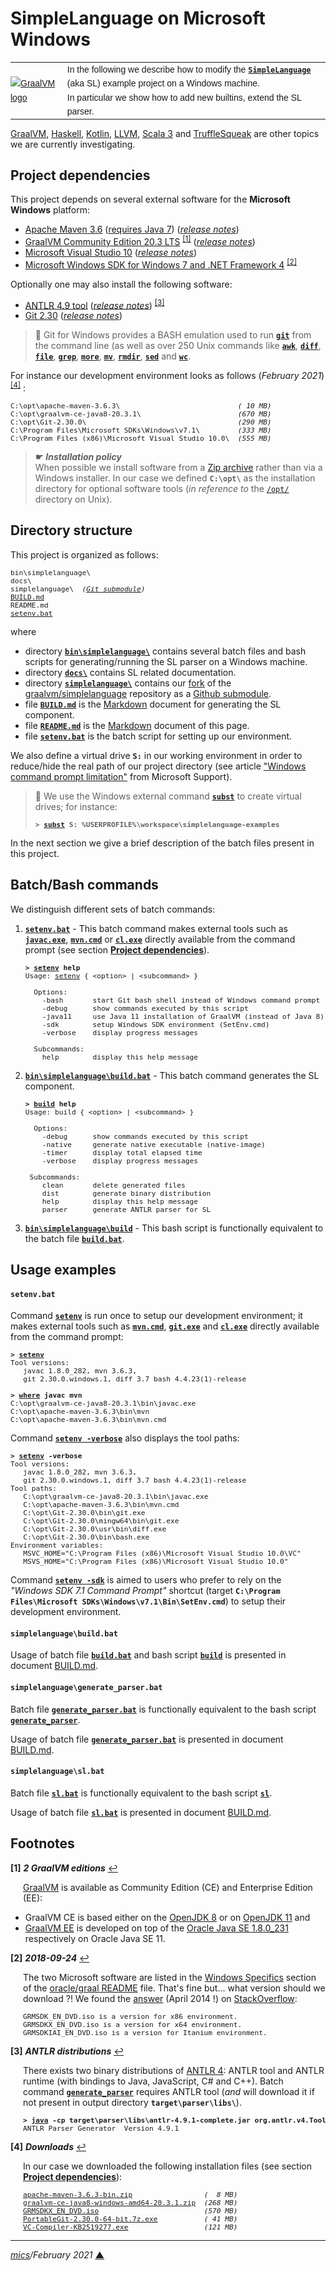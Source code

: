 # <span id="top">SimpleLanguage on Microsoft Windows</span>

<table style="font-family:Helvetica,Arial;font-size:14px;line-height:1.6;">
  <tr>
  <td style="border:0;padding:0 10px 0 0;min-width:60px;max-width:100px;">
    <a href="https://www.graalvm.org/" rel="external"><img style="border:0;" src="https://www.graalvm.org/resources/img/graalvm.png" alt="GraalVM logo"/></a>
  </td>
  <td style="border:0;padding:0;vertical-align:text-top;">
    In the following we describe how to modify the <b><code><a href="https://github.com/graalvm/simplelanguage" rel="external">SimpleLanguage</a></code></b> (aka SL) example project on a Windows machine.<br/>In particular we show how to add new builtins, extend the SL parser.
  </td>
  </tr>
</table>

[GraalVM][graalvm_examples], [Haskell][haskell_examples], [Kotlin][kotlin_examples], [LLVM][llvm_examples], [Scala 3][dotty_examples] and [TruffleSqueak][trufflesqueak_examples] are other topics we are currently investigating.

## <span id="section_01">Project dependencies</span>

This project depends on several external software for the **Microsoft Windows** platform:

- [Apache Maven 3.6][maven_downloads] ([requires Java 7][maven_history])  ([*release notes*][maven_relnotes])
- [GraalVM Community Edition 20.3 LTS][graalvm_releases] <sup id="anchor_01">[[1]](#footnote_01)</sup> ([*release notes*][graalvm_relnotes])
- [Microsoft Visual Studio 10][vs2010_downloads] ([*release notes*][vs2010_relnotes])
- [Microsoft Windows SDK for Windows 7 and .NET Framework 4][windows_sdk] <sup id="anchor_02a">[[2]](#footnote_02)</sup>
<!--
- [Microsoft Visual C++ 2010 Service Pack 1 Compiler Update for the Windows SDK 7.1](https://www.microsoft.com/en-us/download/details.aspx?displaylang=en&id=4422) <sup id="anchor_02b">[[2]](#footnote_02)</sup>
-->

Optionally one may also install the following software:

- [ANTLR 4.9 tool][antlr_downloads] ([*release notes*][antlr_relnotes]) <sup id="anchor_03">[[3]](#footnote_03)</sup>
- [Git 2.30][git_downloads] ([*release notes*][git_relnotes])

> **:mag_right:** Git for Windows provides a BASH emulation used to run [**`git`**][git_cli] from the command line (as well as over 250 Unix commands like [**`awk`**][man1_awk], [**`diff`**][man1_diff], [**`file`**][man1_file], [**`grep`**][man1_grep], [**`more`**][man1_more], [**`mv`**][man1_mv], [**`rmdir`**][man1_rmdir], [**`sed`**][man1_sed] and [**`wc`**][man1_wc].

For instance our development environment looks as follows (*February 2021*) <sup id="anchor_04">[[4]](#footnote_04)</sup> :

<pre style="font-size:80%;">
C:\opt\apache-maven-3.6.3\                            <i>( 10 MB)</i>
C:\opt\graalvm-ce-java8-20.3.1\                       <i>(670 MB)</i>
C:\opt\Git-2.30.0\                                    <i>(290 MB)</i>
C:\Program Files\Microsoft SDKs\Windows\v7.1\         <i>(333 MB)</i>
C:\Program Files (x86)\Microsoft Visual Studio 10.0\  <i>(555 MB)</i>
</pre>
<!-- 19.3.1 = 360 MB, 20.0.0 -> 670 MB, 20.3.0 -> 696 MB -->

> **&#9755;** ***Installation policy***<br/>
> When possible we install software from a [Zip archive][zip_archive] rather than via a Windows installer. In our case we defined **`C:\opt\`** as the installation directory for optional software tools (*in reference to* the [`/opt/`][linux_opt] directory on Unix).

## Directory structure

This project is organized as follows:

<pre style="font-size:80%;">
bin\simplelanguage\
docs\
simplelanguage\  <i>(<a href=".gitmodules">Git submodule</a>)</i>
<a href="BUILD.md">BUILD.md</a>
README.md
<a href="setenv.bat">setenv.bat</a>
</pre>

where

- directory [**`bin\simplelanguage\`**](bin/simplelanguage/) contains several batch files and bash scripts for generating/running the SL parser on a Windows machine.
- directory [**`docs\`**](docs/) contains SL related documentation.
- directory [**`simplelanguage\`**](simplelanguage/) contains our [fork][github_michelou_sl] of the [graalvm/simplelanguage][github_graalvm_sl] repository as a [Github submodule](.gitmodules).
- file [**`BUILD.md`**](BUILD.md) is the [Markdown][github_markdown] document for generating the SL component.
- file [**`README.md`**](README.md) is the [Markdown][github_markdown] document of this page.
- file [**`setenv.bat`**](setenv.bat) is the batch script for setting up our environment.

We also define a virtual drive **`S:`** in our working environment in order to reduce/hide the real path of our project directory (see article ["Windows command prompt limitation"][windows_limitation] from Microsoft Support).

> **:mag_right:** We use the Windows external command [**`subst`**][windows_subst] to create virtual drives; for instance:
>
> <pre style="font-size:80%;">
> <b>&gt; <a href="https://docs.microsoft.com/en-us/windows-server/administration/windows-commands/subst">subst</a> S: %USERPROFILE%\workspace\simplelanguage-examples</b>
> </pre>

In the next section we give a brief description of the batch files present in this project.

## Batch/Bash commands

We distinguish different sets of batch commands:

1. [**`setenv.bat`**](setenv.bat) - This batch command makes external tools such as [**`javac.exe`**][javac_exe], [**`mvn.cmd`**][maven_cli] or [**`cl.exe`**](vs2010_cl) directly available from the command prompt (see section [**Project dependencies**](#section_01)).

   <pre style="font-size:80%;">
   <b>&gt; <a href="setenv.bat">setenv</a> help</b>
   Usage: <a href="setenv.bat">setenv</a> { &lt;option&gt; | &lt;subcommand&gt; }
   &nbsp;
     Options:
       -bash       start Git bash shell instead of Windows command prompt
       -debug      show commands executed by this script
       -java11     use Java 11 installation of GraalVM (instead of Java 8)
       -sdk        setup Windows SDK environment (SetEnv.cmd)
       -verbose    display progress messages
   &nbsp;
     Subcommands:
       help        display this help message
   </pre>

2. [**`bin\simplelanguage\build.bat`**](bin/simplelanguage/build.bat) - This batch command generates the SL component.

   <pre style="font-size:80%;">
   <b>&gt; <a href="bin/simplelanguage/build.bat">build</a> help</b>
   Usage: build { &lt;option&gt; | &lt;subcommand&gt; }
   &nbsp;
     Options:
       -debug      show commands executed by this script
       -native     generate native executable (native-image)
       -timer      display total elapsed time
       -verbose    display progress messages
   &nbsp;
    Subcommands:
       clean       delete generated files
       dist        generate binary distribution
       help        display this help message
       parser      generate ANTLR parser for SL
   </pre>

3. [**`bin\simplelanguage\build`**](bin/simplelanguage/build) - This bash script is functionally equivalent to the batch file [**`build.bat`**](bin/simplelanguage/build.bat).

## <span id="section_04">Usage examples</span>

#### `setenv.bat`

Command [**`setenv`**](setenv.bat) is run once to setup our development environment; it makes external tools such as [**`mvn.cmd`**][mvn_cmd], [**`git.exe`**][git_cli] and [**`cl.exe`**][windows_cl] directly available from the command prompt:

<pre style="font-size:80%;">
<b>&gt; <a href="setenv.bat">setenv</a></b>
Tool versions:
   javac 1.8.0_282, mvn 3.6.3,
   git 2.30.0.windows.1, diff 3.7 bash 4.4.23(1)-release

<b>&gt; <a href="https://docs.microsoft.com/en-us/windows-server/administration/windows-commands/where">where</a> javac mvn</b>
C:\opt\graalvm-ce-java8-20.3.1\bin\javac.exe
C:\opt\apache-maven-3.6.3\bin\mvn
C:\opt\apache-maven-3.6.3\bin\mvn.cmd
</pre>

Command [**`setenv -verbose`**](setenv.bat) also displays the tool paths:

<pre style="font-size:80%;">
<b>&gt; <a href="setenv.bat">setenv</a> -verbose</b>
Tool versions:
   javac 1.8.0_282, mvn 3.6.3,
   git 2.30.0.windows.1, diff 3.7 bash 4.4.23(1)-release
Tool paths:
   C:\opt\graalvm-ce-java8-20.3.1\bin\javac.exe
   C:\opt\apache-maven-3.6.3\bin\mvn.cmd
   C:\opt\Git-2.30.0\bin\git.exe
   C:\opt\Git-2.30.0\mingw64\bin\git.exe
   C:\opt\Git-2.30.0\usr\bin\diff.exe
   C:\opt\Git-2.30.0\bin\bash.exe
Environment variables:
   MSVC_HOME="C:\Program Files (x86)\Microsoft Visual Studio 10.0\VC"
   MSVS_HOME="C:\Program Files (x86)\Microsoft Visual Studio 10.0"
</pre>

Command [**`setenv -sdk`**](setenv.bat) is aimed to users who prefer to rely on the *"Windows SDK 7.1 Command Prompt"* shortcut (target **`C:\Program Files\Microsoft SDKs\Windows\v7.1\Bin\SetEnv.cmd`**) to setup their development environment.

#### `simplelanguage\build.bat`

Usage of batch file [**`build.bat`**](bin/simplelanguage/build.bat) and bash script [**`build`**](bin/simplelanguage/build) is presented in document [BUILD.md](BUILD.md).

#### `simplelanguage\generate_parser.bat`

Batch file [**`generate_parser.bat`**](bin/simplelanguage/generate_parser.bat) is functionally equivalent to the bash script [**`generate_parser`**](https://github.com/michelou/simplelanguage/blob/master/generate_parser.sh).

Usage of batch file [**`generate_parser.bat`**](bin/simplelanguage/generate_parser.bat) is presented in document [BUILD.md](BUILD.md).

#### `simplelanguage\sl.bat`

Batch file [**`sl.bat`**](bin/simplelanguage/sl.bat) is functionally equivalent to the bash script [**`sl`**](https://github.com/michelou/simplelanguage/blob/master/sl).

Usage of batch file [**`sl.bat`**](bin/simplelanguage/sl.bat) is presented in document [BUILD.md](BUILD.md).

## Footnotes

<b name="footnote_01">[1]</b> ***2 GraalVM editions*** [↩](#anchor_01)

<p style="margin:0 0 1em 20px;">
<a href="https://www.graalvm.org/docs/getting-started/">GraalVM</a> is available as Community Edition (CE) and Enterprise Edition (EE):
</p>
<ul><li>GraalVM CE is based either on the <a href="https://adoptopenjdk.net/?variant=openjdk8&jvmVariant=hotspot">OpenJDK 8</a> or on <a href="https://adoptopenjdk.net/?variant=openjdk11&jvmVariant=hotspot">OpenJDK 11</a> and</li>
<li><a href="https://www.oracle.com/technetwork/graalvm/downloads/index.html">GraalVM EE</a> is developed on top of the <a href="https://www.oracle.com/technetwork/java/javase/downloads/jdk8-downloads-2133151.html">Oracle Java SE 1.8.0_231</a> respectively on Oracle Java SE 11.</li>
</ul>

<b name="footnote_02">[2]</b> ***2018-09-24*** [↩](#anchor_02a)

<p style="margin:0 0 1em 20px;">
The two Microsoft software are listed in the <a href="https://github.com/oracle/graal/blob/master/compiler/README.md#windows-specifics-1">Windows Specifics</a> section of the <a href="https://github.com/oracle/graal/blob/master/compiler/README.md">oracle/graal README</a> file. That's fine but... what version should we download ?! We found the <a href="https://stackoverflow.com/questions/20115186/what-sdk-version-to-download/22987999#22987999">answer</a> (April 2014 !) on <a href="https://stackoverflow.com/">StackOverflow</a>:
</p>
<pre style="margin:0 0 1em 20px;font-size:80%;">
GRMSDK_EN_DVD.iso is a version for x86 environment.
GRMSDKX_EN_DVD.iso is a version for x64 environment.
GRMSDKIAI_EN_DVD.iso is a version for Itanium environment.
</pre>

<b name="footnote_03">[3]</b> ***ANTLR distributions*** [↩](#anchor_03)

<p style="margin:0 0 1em 20px;">
There exists two binary distributions of <a href="https://www.antlr.org/download/">ANTLR 4</a>: ANTLR tool and ANTLR runtime (with bindings to Java, JavaScript, C# and C++). Batch command <a href="generate_parser.bat"</a><b><code>generate_parser</code></b></a> requires ANTLR tool (<i>and</i> will download it if not present in output directory <b><code>target\parser\libs\</code></b>). 
</p>
<pre style="margin:0 0 1em 20px; font-size:80%;">
<b>&gt; <a href="https://docs.oracle.com/en/java/javase/11/tools/java.html">java</a> -cp target\parser\libs\antlr-4.9.1-complete.jar org.antlr.v4.Tool | findstr Version</b>
ANTLR Parser Generator  Version 4.9.1
</pre>

<b name="footnote_04">[4]</b> ***Downloads*** [↩](#anchor_04)

<p style="margin:0 0 1em 20px;">
In our case we downloaded the following installation files (see section <a href="#section_01"><b>Project dependencies</b></a>):
</p>
<pre style="margin:0 0 1em 20px; font-size:80%;">
<a href="https://archive.apache.org/dist/ant/binaries/">apache-maven-3.6.3-bin.zip</a>                 <i>(  8 MB)</i>
<a href="https://github.com/graalvm/graalvm-ce-builds/releases/tag/vm-20.3.1">graalvm-ce-java8-windows-amd64-20.3.1.zip</a>  <i>(268 MB)</i>
<a href="https://www.microsoft.com/en-us/download/details.aspx?id=8442">GRMSDKX_EN_DVD.iso</a>                         <i>(570 MB)</i>
<a href="https://git-scm.com/download/win">PortableGit-2.30.0-64-bit.7z.exe</a>    <i>       ( 41 MB)</i>
<a href="https://www.microsoft.com/en-us/download/details.aspx?displaylang=en&id=4422">VC-Compiler-KB2519277.exe</a>                  <i>(121 MB)</i>
</pre>

***

*[mics](https://lampwww.epfl.ch/~michelou/)/February 2021* [**&#9650;**](#top)
<span id="bottom">&nbsp;</span>

<!-- link refs -->

[antlr_downloads]: https://www.antlr.org/download.html
[antlr_relnotes]: https://github.com/antlr/antlr4/releases/tag/4.9.1
[dotty_examples]: https://github.com/michelou/dotty-examples
[git_downloads]: https://git-scm.com/download/win
[git_cli]: https://git-scm.com/docs/git
[git_relnotes]: https://raw.githubusercontent.com/git/git/master/Documentation/RelNotes/2.30.0.txt
[github_michelou_sl]: https://github.com/michelou/simplelanguage
[github_graalvm_sl]: https://github.com/graalvm/simplelanguage
[github_markdown]: https://github.github.com/gfm/
[graalvm_examples]: https://github.com/michelou/graalvm-examples
[graalvm_releases]: https://github.com/graalvm/graalvm-ce-builds/releases/tag/vm-20.2.0
[graalvm_relnotes]: https://www.graalvm.org/docs/release-notes/20_2/
[haskell_examples]: https://github.com/michelou/haskell-examples
[javac_exe]: https://docs.oracle.com/javase/8/docs/technotes/tools/windows/javac.html
[kotlin_examples]: https://github.com/michelou/kotlin-examples
[linux_opt]: https://tldp.org/LDP/Linux-Filesystem-Hierarchy/html/opt.html
[llvm_examples]: https://github.com/michelou/llvm-examples
[man1_awk]: https://www.linux.org/docs/man1/awk.html
[man1_diff]: https://www.linux.org/docs/man1/diff.html
[man1_file]: https://www.linux.org/docs/man1/file.html
[man1_grep]: https://www.linux.org/docs/man1/grep.html
[man1_more]: https://www.linux.org/docs/man1/more.html
[man1_mv]: https://www.linux.org/docs/man1/mv.html
[man1_rmdir]: https://www.linux.org/docs/man1/rmdir.html
[man1_sed]: https://www.linux.org/docs/man1/sed.html
[man1_wc]: https://www.linux.org/docs/man1/wc.html
[maven_cli]: https://maven.apache.org/guides/introduction/introduction-to-the-lifecycle.html
[maven_downloads]: https://maven.apache.org/download.cgi
[maven_history]: https://maven.apache.org/docs/history.html
[maven_relnotes]: https://maven.apache.org/docs/3.6.3/release-notes.html
[mvn_cmd]: https://maven.apache.org/guides/introduction/introduction-to-the-lifecycle.html
[trufflesqueak_examples]: https://github.com/michelou/trufflesqueak-examples
[vs2010_cl]: https://docs.microsoft.com/en-us/cpp/build/reference/compiler-command-line-syntax?view=vs-2019
[vs2010_downloads]: https://visualstudio.microsoft.com/vs/older-downloads/
[vs2010_relnotes]: https://docs.microsoft.com/en-us/visualstudio/releasenotes/vs2010-version-history
[windows_cl]: https://docs.microsoft.com/en-us/cpp/build/reference/compiling-a-c-cpp-program?view=vs-2019
[windows_limitation]: https://support.microsoft.com/en-gb/help/830473/command-prompt-cmd-exe-command-line-string-limitation
[windows_sdk]: https://www.microsoft.com/en-us/download/details.aspx?id=8442
[windows_subst]: https://docs.microsoft.com/en-us/windows-server/administration/windows-commands/subst
[zip_archive]: https://www.howtogeek.com/178146/htg-explains-everything-you-need-to-know-about-zipped-files/
